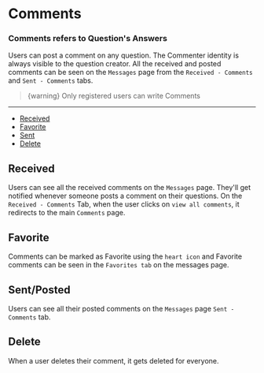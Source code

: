 # Comments

### Comments refers to Question's Answers 

Users can post a comment on any question. The Commenter identity is always visible to the question creator. All the received and posted comments can be seen on the `Messages` page from the `Received - Comments` and `Sent - Comments` tabs.

> {warning} Only registered users can write Comments

---

- [Received](#Received)
- [Favorite](#Favorite)
- [Sent](#Sent)
- [Delete](#Delete)


<a name="Received"></a>
## Received

Users can see all the received comments on the `Messages` page. They'll get notified whenever someone posts a comment on their questions. On the `Received - Comments` Tab, when the user clicks on `view all comments`, it redirects to the main `Comments` page. 


<a name="Favorite"></a>
## Favorite

Comments can be marked as Favorite using the `heart icon` <larecipe-badge type="danger" circle icon="fa fa-heart"></larecipe-badge> and Favorite comments can be seen in the `Favorites tab` on the messages page.


<a name="Sent"></a>
## Sent/Posted

Users can see all their posted comments on the `Messages` page `Sent - Comments` tab.


<a name="Delete"></a>
## Delete

When a user deletes their comment, it gets deleted for everyone.
